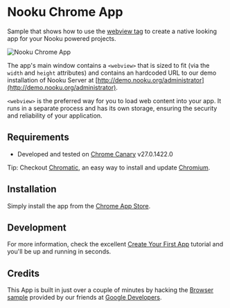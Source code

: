 # Nooku Chrome App

Sample that shows how to use the [webview tag](http://developer.chrome.com/trunk/apps/app_external.html#webview) to create a native looking app for your Nooku powered projects.

![Nooku Chrome App](https://raw.github.com/nooku/nooku-chrome-app/master/screenshots/1280x800.png)

The app's main window contains a `<webview>` that is sized to fit (via the `width` and `height` attributes) and contains an hardcoded URL to our demo installation of Nooku Server at [http://demo.nooku.org/administrator](http://demo.nooku.org/administrator).

`<webview>` is the preferred way for you to load web content into your app. It runs in a separate process and has its own storage, ensuring the security and reliability of your application.

## Requirements

* Developed and tested on [Chrome Canary](https://www.google.com/intl/en/chrome/browser/canary.html) v27.0.1422.0

Tip: Checkout [Chromatic](http://mrgeckosmedia.com/applications/info/Chromatic), an easy way to install and update [Chromium](http://www.chromium.org/getting-involved/download-chromium).


## Installation

Simply install the app from the [Chrome App Store](https://chrome.google.com/webstore/detail/nooku/pbkhaabnfdganaandeonchcbjcbbohdd).

## Development

For more information, check the excellent [Create Your First App](http://developer.chrome.com/trunk/apps/first_app.html) tutorial and you'll be up and running in seconds.

## Credits

This App is built in just over a couple of minutes by hacking the [Browser sample](http://developer.chrome.com/apps/samples.html) provided by our friends at [Google Developers](http://developer.chrome.com/trunk/apps/about_apps.html).
